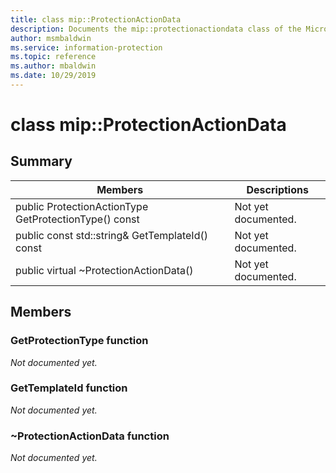 ```yaml
---
title: class mip::ProtectionActionData 
description: Documents the mip::protectionactiondata class of the Microsoft Information Protection (MIP) SDK.
author: msmbaldwin
ms.service: information-protection
ms.topic: reference
ms.author: mbaldwin
ms.date: 10/29/2019
---
```


# class mip::ProtectionActionData 
  
## Summary
 Members                        | Descriptions                                
--------------------------------|---------------------------------------------
public ProtectionActionType GetProtectionType() const  | Not yet documented.
public const std::string& GetTemplateId() const  | Not yet documented.
public virtual ~ProtectionActionData()  | Not yet documented.
  
## Members
  
### GetProtectionType function
_Not documented yet._

  
### GetTemplateId function
_Not documented yet._

  
### ~ProtectionActionData function
_Not documented yet._
